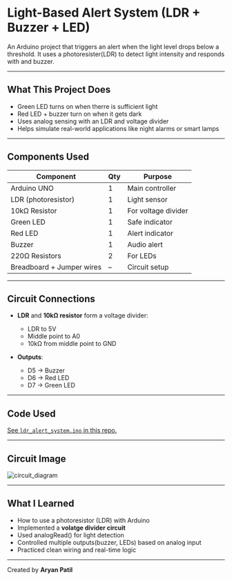 # Light-Based Alert System (LDR + Buzzer + LED)

An Arduino project that triggers an alert when the light level drops below a threshold. It uses a photoresister(LDR) to detect light intensity and responds with and buzzer.

---

## What This Project Does 
- Green LED turns on when therre is sufficient light
- Red LED + buzzer turn on when it gets dark
- Uses analog sensing with an LDR and voltage divider
- Helps simulate real-world applications like night alarms or smart lamps

---

## Components Used
| Component     | Qty | Purpose                     |
|---------------|-----|-----------------------------|
| Arduino UNO   | 1   | Main controller             |
| LDR (photoresistor) | 1 | Light sensor             |
| 10kΩ Resistor | 1   | For voltage divider         |
| Green LED     | 1   | Safe indicator              |
| Red LED       | 1   | Alert indicator             |
| Buzzer        | 1   | Audio alert                 |
| 220Ω Resistors| 2   | For LEDs                    |
| Breadboard + Jumper wires | – | Circuit setup      |

---

## Circuit Connections

- **LDR** and **10kΩ resistor** form a voltage divider:
  - LDR to 5V
  - Middle point to A0
  - 10kΩ from middle point to GND

- **Outputs**:
  - D5 → Buzzer
  - D6 → Red LED
  - D7 → Green LED

---

## Code Used

[See `ldr_alert_system.ino` in this repo.](https://github.com/aryanpatil-me/ldr-light-alert/blob/main/ldr_alert_system.ino)

---

## Circuit Image
![circuit_diagram](https://github.com/user-attachments/assets/d4823b7e-f04f-4222-9cc6-4c81ba04516b)

---

## What I Learned
- How to use a photoresistor (LDR) with Arduino
- Implemented a **volatge divider circuit**
- Used analogRead() for light detection
- Controlled multiple outputs(buzzer, LEDs) based on analog input
- Practiced clean wiring and real-time logic

---
Created by **Aryan Patil**

